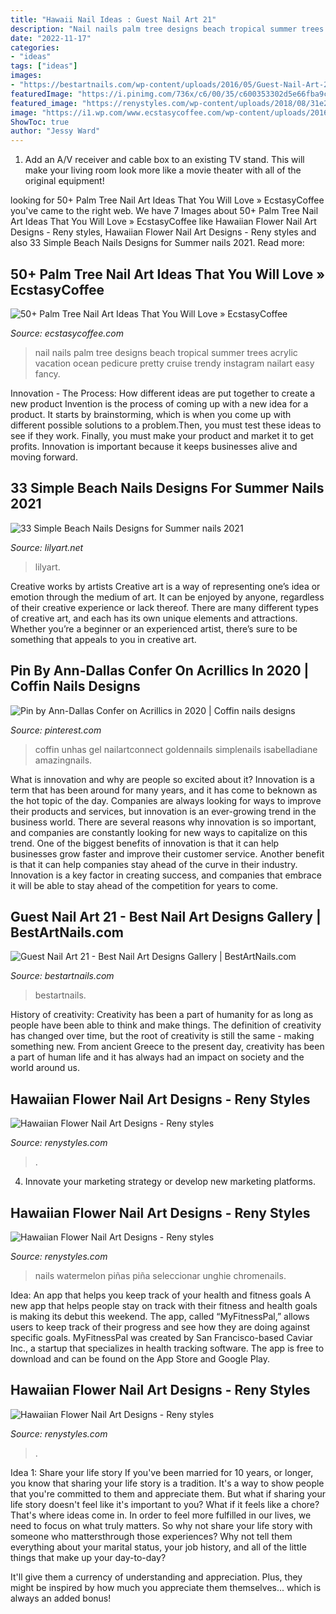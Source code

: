 ```yaml
---
title: "Hawaii Nail Ideas : Guest Nail Art 21"
description: "Nail nails palm tree designs beach tropical summer trees acrylic vacation ocean pedicure pretty cruise trendy instagram nailart easy fancy"
date: "2022-11-17"
categories:
- "ideas"
tags: ["ideas"]
images:
- "https://bestartnails.com/wp-content/uploads/2016/05/Guest-Nail-Art-20-768x780.jpg"
featuredImage: "https://i.pinimg.com/736x/c6/00/35/c600353302d5e66fba9cfde9ee9ab12f.jpg"
featured_image: "https://renystyles.com/wp-content/uploads/2018/08/31e212d69b5e090e01ff347d476993d6.jpg"
image: "https://i1.wp.com/www.ecstasycoffee.com/wp-content/uploads/2016/11/Palm-Tree-Nails.jpg?resize=612%2C612"
ShowToc: true
author: "Jessy Ward"
---
```



1. Add an A/V receiver and cable box to an existing TV stand. This will make your living room look more like a movie theater with all of the original equipment!

	

		
looking for 50+ Palm Tree Nail Art Ideas That You Will Love » EcstasyCoffee you've came to the right web. We have 7 Images about 50+ Palm Tree Nail Art Ideas That You Will Love » EcstasyCoffee like Hawaiian Flower Nail Art Designs - Reny styles, Hawaiian Flower Nail Art Designs - Reny styles and also 33 Simple Beach Nails Designs for Summer nails 2021. Read more:
		
    
## 50+ Palm Tree Nail Art Ideas That You Will Love » EcstasyCoffee

<img loading=lazy src="https://i1.wp.com/www.ecstasycoffee.com/wp-content/uploads/2016/11/Palm-Tree-Nails.jpg?resize=612%2C612" onerror="this.onerror=null;this.src='https://tse4.mm.bing.net/th?id=OIP.Yz4mOSAEJX8QBcMzdCRvvQHaHa&amp;pid=15.1';" alt="50+ Palm Tree Nail Art Ideas That You Will Love » EcstasyCoffee">

_Source: ecstasycoffee.com_

>nail nails palm tree designs beach tropical summer trees acrylic vacation ocean pedicure pretty cruise trendy instagram nailart easy fancy. 

	

Innovation - The Process: How different ideas are put together to create a new product
Invention is the process of coming up with a new idea for a product. It starts by brainstorming, which is when you come up with different possible solutions to a problem.Then, you must test these ideas to see if they work. Finally, you must make your product and market it to get profits. Innovation is important because it keeps businesses alive and moving forward.

    
## 33 Simple Beach Nails Designs For Summer Nails 2021

<img loading=lazy src="https://lilyart.net/wp-content/uploads/2021/05/22-12-683x1024.jpg" onerror="this.onerror=null;this.src='https://tse1.mm.bing.net/th?id=OIP.ul7hJ84x2mfy4lpl4gpcdAHaLG&amp;pid=15.1';" alt="33 Simple Beach Nails Designs for Summer nails 2021">

_Source: lilyart.net_

>lilyart. 

	

Creative works by artists
Creative art is a way of representing one’s idea or emotion through the medium of art. It can be enjoyed by anyone, regardless of their creative experience or lack thereof. There are many different types of creative art, and each has its own unique elements and attractions. Whether you’re a beginner or an experienced artist, there’s sure to be something that appeals to you in creative art.

    
## Pin By Ann-Dallas Confer On Acrillics In 2020 | Coffin Nails Designs

<img loading=lazy src="https://i.pinimg.com/736x/c6/00/35/c600353302d5e66fba9cfde9ee9ab12f.jpg" onerror="this.onerror=null;this.src='https://tse3.mm.bing.net/th?id=OIP.8YrLo55cC2dq3Kui11mLSgHaHa&amp;pid=15.1';" alt="Pin by Ann-Dallas Confer on Acrillics in 2020 | Coffin nails designs">

_Source: pinterest.com_

>coffin unhas gel nailartconnect goldennails simplenails isabelladiane amazingnails. 

	

What is innovation and why are people so excited about it?
Innovation is a term that has been around for many years, and it has come to beknown as the hot topic of the day. Companies are always looking for ways to improve their products and services, but innovation is an ever-growing trend in the business world. There are several reasons why innovation is so important, and companies are constantly looking for new ways to capitalize on this trend. One of the biggest benefits of innovation is that it can help businesses grow faster and improve their customer service. Another benefit is that it can help companies stay ahead of the curve in their industry. Innovation is a key factor in creating success, and companies that embrace it will be able to stay ahead of the competition for years to come.

    
## Guest Nail Art 21 - Best Nail Art Designs Gallery | BestArtNails.com

<img loading=lazy src="https://bestartnails.com/wp-content/uploads/2016/05/Guest-Nail-Art-20-768x780.jpg" onerror="this.onerror=null;this.src='https://tse3.mm.bing.net/th?id=OIP.aZ-Jre0ZFCpcJzvQjjmlzQHaHh&amp;pid=15.1';" alt="Guest Nail Art 21 - Best Nail Art Designs Gallery | BestArtNails.com">

_Source: bestartnails.com_

>bestartnails. 

	

History of creativity:
Creativity has been a part of humanity for as long as people have been able to think and make things. The definition of creativity has changed over time, but the root of creativity is still the same - making something new. From ancient Greece to the present day, creativity has been a part of human life and it has always had an impact on society and the world around us.

    
## Hawaiian Flower Nail Art Designs - Reny Styles

<img loading=lazy src="https://renystyles.com/wp-content/uploads/2018/08/eaab81f46507991614b9a3606acbb959.jpg" onerror="this.onerror=null;this.src='https://tse1.mm.bing.net/th?id=OIP.3S-fl-nbMm5brWrBrtnNswHaJP&amp;pid=15.1';" alt="Hawaiian Flower Nail Art Designs - Reny styles">

_Source: renystyles.com_

>. 

	

4. Innovate your marketing strategy or develop new marketing platforms.

    
## Hawaiian Flower Nail Art Designs - Reny Styles

<img loading=lazy src="https://renystyles.com/wp-content/uploads/2018/08/31e212d69b5e090e01ff347d476993d6.jpg" onerror="this.onerror=null;this.src='https://tse3.mm.bing.net/th?id=OIP.g7P67R54jvBJ1IKiF9hDwwAAAA&amp;pid=15.1';" alt="Hawaiian Flower Nail Art Designs - Reny styles">

_Source: renystyles.com_

>nails watermelon piñas piña seleccionar unghie chromenails. 

	

Idea: An app that helps you keep track of your health and fitness goals
A new app that helps people stay on track with their fitness and health goals is making its debut this weekend. The app, called “MyFitnessPal,” allows users to keep track of their progress and see how they are doing against specific goals. MyFitnessPal was created by San Francisco-based Caviar Inc., a startup that specializes in health tracking software. The app is free to download and can be found on the App Store and Google Play.

    
## Hawaiian Flower Nail Art Designs - Reny Styles

<img loading=lazy src="https://renystyles.com/wp-content/uploads/2018/08/d2e73597f3e2b6f1c1975b282e789a77.jpg" onerror="this.onerror=null;this.src='https://tse1.mm.bing.net/th?id=OIP.blYU5ZFTOy-9Ecv0EWlESQHaHa&amp;pid=15.1';" alt="Hawaiian Flower Nail Art Designs - Reny styles">

_Source: renystyles.com_

>. 

	

Idea 1: Share your life story
If you've been married for 10 years, or longer, you know that sharing your life story is a tradition. It's a way to show people that you're committed to them and appreciate them. But what if sharing your life story doesn't feel like it's important to you? What if it feels like a chore?
That's where ideas come in. In order to feel more fulfilled in our lives, we need to focus on what truly matters. So why not share your life story with someone who mattersthrough those experiences? Why not tell them everything about your marital status, your job history, and all of the little things that make up your day-to-day?

It'll give them a currency of understanding and appreciation. Plus, they might be inspired by how much you appreciate them themselves... which is always an added bonus!

